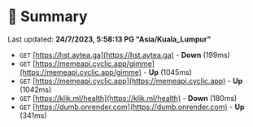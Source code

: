 # 📖 Summary
Last updated: **24/7/2023, 5:58:13 PG "Asia/Kuala_Lumpur"**

- `GET` [https://hst.aytea.ga](https://hst.aytea.ga) - **Down** (199ms)
- `GET` [https://memeapi.cyclic.app/gimme](https://memeapi.cyclic.app/gimme) - **Up** (1045ms)
- `GET` [https://memeapi.cyclic.app](https://memeapi.cyclic.app) - **Up** (1042ms)
- `GET` [https://klik.ml/health](https://klik.ml/health) - **Down** (180ms)
- `GET` [https://dumb.onrender.com](https://dumb.onrender.com) - **Up** (341ms)

